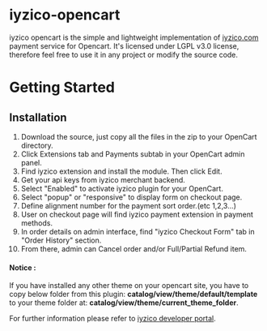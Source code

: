 # iyzico-opencart

iyzico opencart is the simple and lightweight implementation of [iyzico.com](https://www.iyzico.com) payment service for Opencart. It's licensed under LGPL v3.0 license, therefore feel free to use it in any project or modify the source code.

# Getting Started

## Installation


1. Download the source, just copy all the files in the zip to your OpenCart directory.
2. Click Extensions tab and Payments subtab in your OpenCart admin panel.
3. Find iyzico extension and install the module. Then click Edit.
4. Get your api keys from iyzico merchant backend.
5. Select "Enabled" to activate iyzico plugin for your OpenCart.
6. Select "popup" or "responsive" to display form on checkout page.
7. Define alignment number for the payment sort order.(etc 1,2,3...)
8. User on checkout page will find iyzico payment extension in payment methods.
9. In order details on admin interface, find "iyzico Checkout Form" tab in "Order History" section.
10. From there, admin can Cancel order and/or Full/Partial Refund item.

#### Notice :
If you have installed any other theme on your opencart site, you have to copy below folder from this plugin: **catalog/view/theme/default/template** to your theme  folder at: **catalog/view/theme/current_theme_folder**.

For further information please refer to [iyzico developer portal](https://dev.iyzipay.com).
